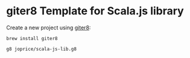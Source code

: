 # giter8 Template for Scala.js library

Create a new project using [giter8](https://github.com/n8han/giter8):

`brew install giter8`

`g8 joprice/scala-js-lib.g8`
